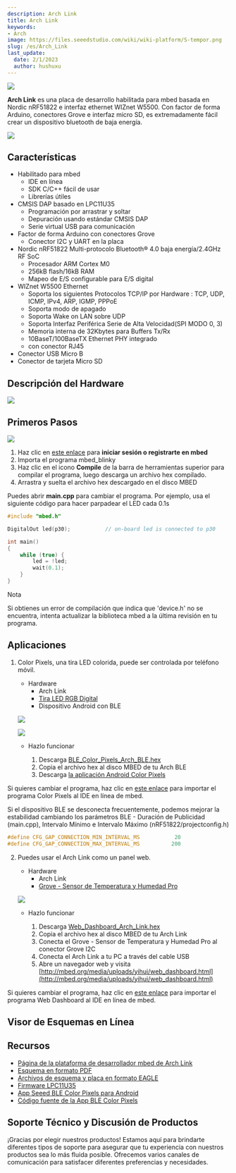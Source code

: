 ```yaml
---
description: Arch Link
title: Arch Link
keywords:
- Arch
image: https://files.seeedstudio.com/wiki/wiki-platform/S-tempor.png
slug: /es/Arch_Link
last_update:
  date: 2/1/2023
  author: hushuxu
---
```


![](https://files.seeedstudio.com/wiki/Arch_Link/img/1020800061.jpg)

**Arch Link** es una placa de desarrollo habilitada para mbed basada en Nordic nRF51822 e interfaz ethernet WIZnet W5500. Con factor de forma Arduino, conectores Grove e interfaz micro SD, es extremadamente fácil crear un dispositivo bluetooth de baja energía.

[![](https://files.seeedstudio.com/wiki/common/Get_One_Now_Banner.png)](https://www.seeedstudio.com/Arch-Link-p-2511.html)

Características
--------

- Habilitado para mbed
  - IDE en línea
  - SDK C/C++ fácil de usar
  - Librerías útiles
- CMSIS DAP basado en LPC11U35
  - Programación por arrastrar y soltar
  - Depuración usando estándar CMSIS DAP
  - Serie virtual USB para comunicación
- Factor de forma Arduino con conectores Grove
  - Conector I2C y UART en la placa
- Nordic nRF51822 Multi-protocolo Bluetooth® 4.0 baja energía/2.4GHz RF SoC
  - Procesador ARM Cortex M0
  - 256kB flash/16kB RAM
  - Mapeo de E/S configurable para E/S digital
- WIZnet W5500 Ethernet
  - Soporta los siguientes Protocolos TCP/IP por Hardware : TCP, UDP, ICMP, IPv4, ARP, IGMP, PPPoE
  - Soporta modo de apagado
  - Soporta Wake on LAN sobre UDP
  - Soporta Interfaz Periférica Serie de Alta Velocidad(SPI MODO 0, 3)
  - Memoria interna de 32Kbytes para Buffers Tx/Rx
  - 10BaseT/100BaseTX Ethernet PHY integrado
  - con conector RJ45
- Conector USB Micro B
- Conector de tarjeta Micro SD

Descripción del Hardware
------

![](https://files.seeedstudio.com/wiki/Arch_Link/img/Arch_link_pinout.png)

Primeros Pasos
-----------

![](https://files.seeedstudio.com/wiki/Arch_Link/img/Get_started_with_mbed.png)

1. Haz clic en [este enlace](https://developer.mbed.org/compiler/#import:/teams/mbed/code/mbed_blinky/;platform:Seeed-Arch-BLE) para **iniciar sesión o registrarte en mbed**
2. Importa el programa mbed_blinky
3. Haz clic en el icono **Compile** de la barra de herramientas superior para compilar el programa, luego descarga un archivo hex compilado.
4. Arrastra y suelta el archivo hex descargado en el disco MBED

Puedes abrir **main.cpp** para cambiar el programa. Por ejemplo, usa el siguiente código para hacer parpadear el LED cada 0.1s

```cpp
#include "mbed.h"

DigitalOut led(p30);           // on-board led is connected to p30

int main()
{
    while (true) {
        led = !led;
        wait(0.1);
    }
}
```

<div class="admonition note">
<p class="admonition-title">Nota</p>
<p>Si obtienes un error de compilación que indica que 'device.h' no se encuentra, intenta actualizar la biblioteca mbed a la última revisión en tu programa.</p>
</div>

Aplicaciones
------------

1. Color Pixels, una tira LED colorida, puede ser controlada por teléfono móvil.

    - Hardware
        - Arch Link
        - [Tira LED RGB Digital](https://www.seeedstudio.com/depot/Digital-RGB-LED-FlexiStrip-30-LED-1-Meter-p-1665.html)
        - Dispositivo Android con BLE

    ![](https://files.seeedstudio.com/wiki/Arch_Link/img/Ble_color_pixels_bb.png)

    ![](https://files.seeedstudio.com/wiki/Arch_Link/img/Color_pixels_app.png)

    - Hazlo funcionar

        1. Descarga [BLE_Color_Pixels_Arch_BLE.hex](http://tangram.qiniudn.com/BLE_Color_Pixels_ARCH_BLE.hex)
        2. Copia el archivo hex al disco MBED de tu Arch BLE
        3. Descarga [la aplicación Android Color Pixels](http://tangram.qiniudn.com/seeed_ble_color_pixels.apk)

Si quieres cambiar el programa, haz clic en [este enlace](https://mbed.org/compiler/#import:/teams/Seeed/code/BLE_Color_Pixels/;platform:Seeed-Arch-BLE) para importar el programa Color Pixels al IDE en línea de mbed.

Si el dispositivo BLE se desconecta frecuentemente, podemos mejorar la estabilidad cambiando los parámetros BLE - Duración de Publicidad (main.cpp), Intervalo Mínimo e Intervalo Máximo (nRF51822/projectconfig.h)

```cpp
#define CFG_GAP_CONNECTION_MIN_INTERVAL_MS           20                     /**< Minimum acceptable connection interval */
#define CFG_GAP_CONNECTION_MAX_INTERVAL_MS          200                     /**< Maximum acceptable connection interval */
```

2. Puedes usar el Arch Link como un panel web.

    - Hardware
        - Arch Link
        - [Grove - Sensor de Temperatura y Humedad Pro](https://www.seeedstudio.com/depot/Grove-TemperatureHumidity-Sensor-Pro-p-838.html)

    ![](https://files.seeedstudio.com/wiki/Arch_Link/img/Web_dashboard_bb.png)

    - Hazlo funcionar

        1. Descarga [Web_Dashboard_Arch_Link.hex](http://tangram.qiniudn.com/Web_Dashboard_Arch_Link.hex)
        2. Copia el archivo hex al disco MBED de tu Arch Link
        3. Conecta el Grove - Sensor de Temperatura y Humedad Pro al conector Grove I2C
        4. Conecta el Arch Link a tu PC a través del cable USB
        5. Abre un navegador web y visita [http://mbed.org/media/uploads/yihui/web_dashboard.html](http://mbed.org/media/uploads/yihui/web_dashboard.html)

Si quieres cambiar el programa, haz clic en [este enlace](https://mbed.org/compiler/#import:/teams/Seeed/code/Web_Dashboard/;platform:Seeed-Arch-Link) para importar el programa Web Dashboard al IDE en línea de mbed.

## Visor de Esquemas en Línea

<div class="altium-ecad-viewer" data-project-src="https://files.seeedstudio.com/wiki/Arch_Link/res/Arch_Link_v1.0_Eagle.zip" style={{borderRadius: '0px 0px 4px 4px', height: 500, borderStyle: 'solid', borderWidth: 1, borderColor: 'rgb(241, 241, 241)', overflow: 'hidden', maxWidth: 1280, maxHeight: 700, boxSizing: 'border-box'}}>
</div>

Recursos
--------

-   [Página de la plataforma de desarrollador mbed de Arch Link](https://developer.mbed.org/platforms/Seeed-Arch-Link/)
-   [Esquema en formato PDF](https://files.seeedstudio.com/wiki/Arch_Link/res/Arch_Link_v1.0_pdf.pdf)
-   [Archivos de esquema y placa en formato EAGLE](https://files.seeedstudio.com/wiki/Arch_Link/res/Arch_Link_v1.0_Eagle.zip)
-   [Firmware LPC11U35](https://files.seeedstudio.com/wiki/Arch_Link/res/Lpc11u35_nrf51822_if_mbed.bin.zip)
-   [App Seeed BLE Color Pixels para Android](http://tangram.qiniudn.com/seeed_ble_color_pixels.apk)
-   [Código fuente de la App BLE Color Pixels](https://github.com/Seeed-Studio/ble_color_pixels)

<!-- Este archivo Markdown fue creado desde https://www.seeedstudio.com/wiki/Arch_Link -->

## Soporte Técnico y Discusión de Productos

¡Gracias por elegir nuestros productos! Estamos aquí para brindarte diferentes tipos de soporte para asegurar que tu experiencia con nuestros productos sea lo más fluida posible. Ofrecemos varios canales de comunicación para satisfacer diferentes preferencias y necesidades.

<div class="button_tech_support_container">
<a href="https://forum.seeedstudio.com/" class="button_forum"></a> 
<a href="https://www.seeedstudio.com/contacts" class="button_email"></a>
</div>

<div class="button_tech_support_container">
<a href="https://discord.gg/eWkprNDMU7" class="button_discord"></a> 
<a href="https://github.com/Seeed-Studio/wiki-documents/discussions/69" class="button_discussion"></a>
</div>
